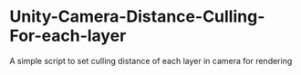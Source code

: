 # Unity-Camera-Distance-Culling-For-each-layer
A simple script to set culling distance of each layer in camera for rendering
